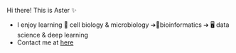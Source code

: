 
Hi there! This is Aster ✨
<br>
* I enjoy learning 🔬 cell biology & microbiology ➔🧬bioinformatics ➔ 🖥️ data science & deep learning
* Contact me at <a href="https://github.com/aster-fung/aster-fung/issues">here</a>


